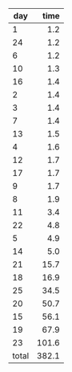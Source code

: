 | day | time |
|-----|-----:|
| 1 | 1.2 |
| 24 | 1.2 |
| 6 | 1.2 |
| 10 | 1.3 |
| 16 | 1.4 |
| 2 | 1.4 |
| 3 | 1.4 |
| 7 | 1.4 |
| 13 | 1.5 |
| 4 | 1.6 |
| 12 | 1.7 |
| 17 | 1.7 |
| 9 | 1.7 |
| 8 | 1.9 |
| 11 | 3.4 |
| 22 | 4.8 |
| 5 | 4.9 |
| 14 | 5.0 |
| 21 | 15.7 |
| 18 | 16.9 |
| 25 | 34.5 |
| 20 | 50.7 |
| 15 | 56.1 |
| 19 | 67.9 |
| 23 | 101.6 |
| total | 382.1 |
